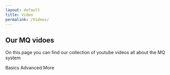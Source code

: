 ```yaml
---
layout: default
title: Video
permalink: /Videos/
---
```

<head>
  <meta charset="UTF-8">
  <meta name="viewport" content="width=device-width, initial-scale=1">
  <link rel="stylesheet" href="/css/video.css">
  <script type="module" src="https://1.www.s81c.com/common/carbon/web-components/tag/v2/latest/tabs.min.js"></script>
  <title>Videos</title>
</head>
<body>
    <div id="main">
        <div id="title">
            <h2>Our MQ vidoes</h2>
            <p>On this page you can find our collection of youtube videos all about the MQ system</p>
        </div>
        <div id="videosContainer">
            <style>
                .cds-ce-demo-devenv--tab-panels{flex:1;align-self:stretch;padding:3rem;overflow:scroll;max-height:65vh;}
            </style>
            <div id="tabs">
                <cds-tabs value="basics">
                    <cds-tab id="basics" target="panel-basics" value="basics">
                        Basics
                    </cds-tab>
                    <cds-tab id="advaced" target="panel-advanced" value="advanced">
                        Advanced
                    </cds-tab>
                    <cds-tab id="more" target="panel-more" value="more">
                        More
                    </cds-tab>
                </cds-tabs>
            </div>
            <div class="cds-ce-demo-devenv--tab-panels">
                <div id="panel-basics" role="tabpanel" aria-labelledby="basics" hidden="">
                    <div class="videosGrid">
                        {% for video in site.data.videos.basics %}
                            <div class="video">
                                <h3>{{ video.title }}</h3>
                                <hr class="videoHr">
                                <iframe src="{{ video.url }}" frameborder="0" allowfullscreen></iframe>
                            </div>
                        {% endfor %}
                    </div>
                </div>
                <div id="panel-advanced" role="tabpanel" aria-labelledby="advanced" hidden="">
                    <div class="videosGrid">
                        {% for video in site.data.videos.advanced %}
                            <div class="video">
                                <h3>{{ video.title }}</h3>
                                <hr class="videoHr">
                                <iframe src="{{ video.url }}" frameborder="0" allowfullscreen></iframe>
                            </div>
                        {% endfor %}
                    </div>
                </div>
                <div id="panel-more" role="tabpanel" aria-labelledby="more" hidden="">
                    <div class="videosGrid">
                        {% for video in site.data.videos.more %}
                            <div class="video">
                                <h3>{{ video.title }}</h3>
                                <hr class="videoHr">
                                <iframe src="{{ video.url }}" frameborder="0" allowfullscreen></iframe>
                            </div>
                        {% endfor %}
                    </div>
                </div>
            </div>
        </div>
    </div>
</body>